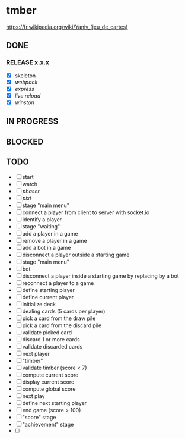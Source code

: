 # tmber

https://fr.wikipedia.org/wiki/Yaniv_(jeu_de_cartes)

## DONE

### RELEASE x.x.x

- [x] skeleton
- [x] _webpack_
- [x] _express_
- [x] _live reload_
- [x] _winston_

## IN PROGRESS


## BLOCKED

## TODO

- [ ] start
- [ ] watch
- [ ] _phaser_
- [ ] _pixi_
- [ ] stage "main menu"
- [ ] connect a player from client to server with socket.io
- [ ] identify a player
- [ ] stage "waiting"
- [ ] add a player in a game
- [ ] remove a player in a game
- [ ] add a bot in a game
- [ ] disconnect a player outside a starting game
- [ ] stage "main menu"
- [ ] bot
- [ ] disconnect a player inside a starting game by replacing by a bot
- [ ] reconnect a player to a game
- [ ] define starting player
- [ ] define current player
- [ ] initialize deck
- [ ] dealing cards (5 cards per player)
- [ ] pick a card from the draw pile
- [ ] pick a card from the discard pile
- [ ] validate picked card
- [ ] discard 1 or more cards
- [ ] validate discarded cards
- [ ] next player
- [ ] "timber"
- [ ] validate timber (score < 7)
- [ ] compute current score
- [ ] display current score
- [ ] compute global score
- [ ] next play
- [ ] define next starting player
- [ ] end game (score > 100)
- [ ] "score" stage
- [ ] "achievement" stage
- [ ] 

